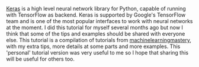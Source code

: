 [Keras](https://keras.io/) is a high level neural network library for Python, capable of running with TensorFlow as backend. Keras is supported by Google's TensorFlow team and is one of the most popular interfaces to work with neural networks at the moment. I did this tutorial for myself several months ago but now I think that some of the tips and examples should be shared with everyone else. This tutorial is a compilation of tutorials from [machinelearningmastery](https://machinelearningmastery.com), with my extra tips, more details at some parts and more examples. This 'personal' tutorial version was very useful to me so I hope that sharing this will be useful for others too. 
